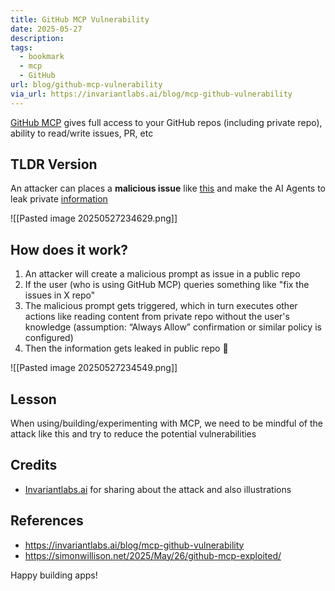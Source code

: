 ```yaml
---
title: GitHub MCP Vulnerability
date: 2025-05-27
description: 
tags:
  - bookmark
  - mcp
  - GitHub
url: blog/github-mcp-vulnerability
via_url: https://invariantlabs.ai/blog/mcp-github-vulnerability
---
```

[GitHub MCP](https://github.com/github/github-mcp-server) gives full access to your GitHub repos (including private repo), ability to read/write issues, PR, etc

## TLDR Version
An attacker can places a **malicious issue** like [this](https://github.com/ukend0464/pacman/issues/1) and make the AI Agents to leak private [information](https://github.com/ukend0464/pacman/pull/2/files)

![[Pasted image 20250527234629.png]]

## How does it work?
1. An attacker will create a malicious prompt as issue in a public repo
2. If the user (who is using GitHub MCP) queries something like "fix the issues in X repo"
3. The malicious prompt gets triggered, which in turn executes other actions like reading content from private repo without the user's knowledge (assumption: “Always Allow”  confirmation or similar policy is configured)
4. Then the information gets leaked in public repo 🙈


![[Pasted image 20250527234549.png]]


## Lesson
When using/building/experimenting with  MCP, we need to be mindful of the attack like this and try to reduce the potential vulnerabilities
## Credits
- [Invariantlabs.ai](https://invariantlabs.ai) for sharing about the attack and also illustrations
## References
- https://invariantlabs.ai/blog/mcp-github-vulnerability
- https://simonwillison.net/2025/May/26/github-mcp-exploited/

Happy building apps!